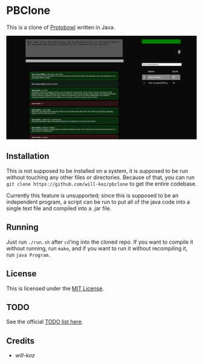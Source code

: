# PBClone

This is a clone of [Protobowl](https://protobowl.com) written in Java.

![Demo screenshot](doc/2023-05-06_2046.png)

## Installation

This is not supposed to be installed on a system, it is supposed to be run without touching any
other files or directories. Because of that, you can run `git clone
https://github.com/will-koz/pbclone` to get the entire codebase.

<!-- TODO -->
Currently this feature is unsupported; since this is supposed to be an independent program, a script
can be run to put all of the java code into a single text file and compiled into a .jar file.

## Running

Just run `./run.sh` after `cd`'ing into the cloned repo. If you want to compile it without running,
run `make`, and if you want to run it without recompiling it, run `java Program`.

## License

This is licensed under the [MIT License](license.txt).

## TODO

See the official [TODO list here](doc/TODO.md).

## Credits

- *will-koz*
